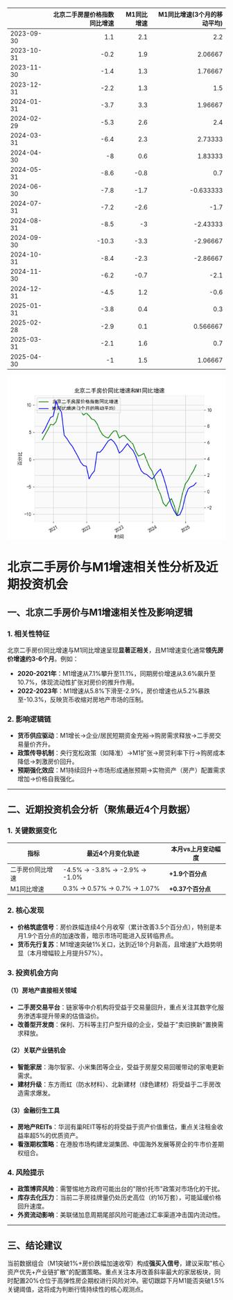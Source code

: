 |            |   北京二手房屋价格指数同比增速 |   M1同比增速 |   M1同比增速(3个月的移动平均) |
|:-----------|-------------------------------:|-------------:|------------------------------:|
| 2023-09-30 |                            1.1 |          2.1 |                      2.2      |
| 2023-10-31 |                           -0.2 |          1.9 |                      2.06667  |
| 2023-11-30 |                           -1.4 |          1.3 |                      1.76667  |
| 2023-12-31 |                           -2.2 |          1.3 |                      1.5      |
| 2024-01-31 |                           -3.7 |          3.3 |                      1.96667  |
| 2024-02-29 |                           -5.3 |          2.6 |                      2.4      |
| 2024-03-31 |                           -6.4 |          2.3 |                      2.73333  |
| 2024-04-30 |                           -8   |          0.6 |                      1.83333  |
| 2024-05-31 |                           -8.6 |         -0.8 |                      0.7      |
| 2024-06-30 |                           -7.8 |         -1.7 |                     -0.633333 |
| 2024-07-31 |                           -7.2 |         -2.6 |                     -1.7      |
| 2024-08-31 |                           -8.5 |         -3   |                     -2.43333  |
| 2024-09-30 |                          -10.3 |         -3.3 |                     -2.96667  |
| 2024-10-31 |                           -8.4 |         -2.3 |                     -2.86667  |
| 2024-11-30 |                           -6.2 |         -0.7 |                     -2.1      |
| 2024-12-31 |                           -4.5 |          1.2 |                     -0.6      |
| 2025-01-31 |                           -3.8 |          0.4 |                      0.3      |
| 2025-02-28 |                           -2.9 |          0.1 |                      0.566667 |
| 2025-03-31 |                           -2.1 |          1.6 |                      0.7      |
| 2025-04-30 |                           -1   |          1.5 |                      1.06667  |

![图](home_price.png)



# 北京二手房价与M1增速相关性分析及近期投资机会

## 一、北京二手房价与M1增速相关性及影响逻辑

### 1. 相关性特征
北京二手房价同比增速与M1同比增速呈现**显著正相关**，且M1增速变化通常**领先房价增速约3-6个月**。例如：
- **2020-2021年**：M1增速从7.1%攀升至11.1%，同期房价增速从3.6%飙升至10.7%，体现流动性扩张对房价的推升作用。
- **2022-2023年**：M1增速从5.8%下滑至-2.9%，房价增速也从5.2%暴跌至-10.3%，反映货币收缩对房地产市场的压制。

### 2. 影响逻辑链
- **货币供应驱动**：M1增长→企业/居民短期资金充裕→购房需求释放→二手房交易量价齐升。
- **政策传导机制**：央行宽松政策（如降准）→M1扩张→房贷利率下行→购房成本降低→刺激房价回升。
- **预期强化效应**：M1持续回升→市场形成通胀预期→实物资产（房产）配置需求增加→价格自我强化。

---

## 二、近期投资机会分析（聚焦最近4个月数据）

### 1. 关键数据变化
| 指标                | 最近4个月变化轨迹          | 本月vs上月变动幅度 |
|---------------------|--------------------------|-------------------|
| 二手房价同比增速   | -4.5% → -3.8% → -2.9% → -1.0% | **+1.9个百分点**  |
| M1同比增速          | 0.3% → 0.57% → 0.7% → 1.07%  | **+0.37个百分点** |

### 2. 核心发现
- **价格筑底信号**：房价跌幅连续4个月收窄（累计改善3.5个百分点），特别是本月1.9个百分点的加速改善，暗示市场可能进入反转临界点。
- **货币先行复苏**：M1增速突破1%关口，达到近18个月新高，且增速扩大趋势明显（本月增幅较上月提升57%）。

### 3. 投资机会方向
#### （1）房地产直接相关领域
- **二手房交易平台**：链家等中介机构将受益于交易量回升，重点关注其数字化服务渗透率提升带来的估值溢价。
- **改善型开发商**：保利、万科等主打户型升级的企业，受益于"卖旧换新"置换需求释放。

#### （2）关联产业链机会
- **智能家居**：海尔智家、小米集团等企业，受益于房屋交易回暖带动的家电更新需求。
- **建材升级**：东方雨虹（防水材料）、北新建材（绿色建材）将受益于二手房改造需求爆发。

#### （3）金融衍生工具
- **房地产REITs**：华润有巢REIT等标的将受益于资产价值重估，重点关注租金收益率超5%的优质资产。
- **看涨期权策略**：在港股市场构建龙湖集团、中国海外发展等房企的牛市价差期权组合。

### 4. 风险提示
- **政策博弈风险**：需警惕地方政府可能出台的"限价托市"政策对市场化的干扰。
- **库存去化压力**：当前二手房挂牌量仍处历史高位（约16万套），可能延缓价格回升速度。
- **外资流动影响**：美联储加息周期尾部风险可能通过汇率渠道冲击国内流动性。

---

## 三、结论建议
当前数据组合（M1突破1%+房价跌幅加速收窄）构成**强买入信号**，建议采取"核心资产优先+产业链扩散"的配置策略。重点关注本月改善斜率最大的家居板块，同时配置20%仓位于高弹性房企期权进行风险对冲。密切跟踪下月M1能否突破1.5%关键阈值，这将成为判断行情持续性的核心观测点。